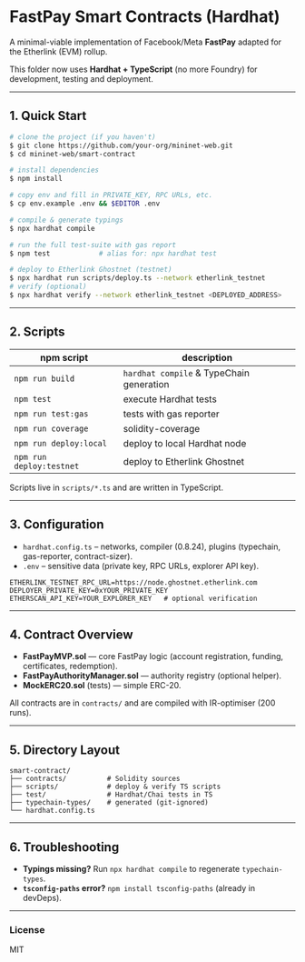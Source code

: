 # FastPay Smart Contracts (Hardhat)

A minimal-viable implementation of Facebook/Meta **FastPay** adapted for the Etherlink (EVM) rollup.

This folder now uses **Hardhat + TypeScript** (no more Foundry) for development, testing and deployment.

---

## 1. Quick Start

```bash
# clone the project (if you haven't)
$ git clone https://github.com/your-org/mininet-web.git
$ cd mininet-web/smart-contract

# install dependencies
$ npm install

# copy env and fill in PRIVATE_KEY, RPC URLs, etc.
$ cp env.example .env && $EDITOR .env

# compile & generate typings
$ npx hardhat compile

# run the full test-suite with gas report
$ npm test            # alias for: npx hardhat test

# deploy to Etherlink Ghostnet (testnet)
$ npx hardhat run scripts/deploy.ts --network etherlink_testnet
# verify (optional)
$ npx hardhat verify --network etherlink_testnet <DEPLOYED_ADDRESS>
```

---

## 2. Scripts

| npm script            | description                                   |
|-----------------------|-----------------------------------------------|
| `npm run build`       | `hardhat compile` & TypeChain generation      |
| `npm test`            | execute Hardhat tests                         |
| `npm run test:gas`    | tests with gas reporter                       |
| `npm run coverage`    | solidity-coverage                             |
| `npm run deploy:local`| deploy to local Hardhat node                  |
| `npm run deploy:testnet` | deploy to Etherlink Ghostnet               |

Scripts live in `scripts/*.ts` and are written in TypeScript.

---

## 3. Configuration

* `hardhat.config.ts` – networks, compiler (0.8.24), plugins (typechain, gas-reporter, contract-sizer).
* `.env`               – sensitive data (private key, RPC URLs, explorer API key).

```env
ETHERLINK_TESTNET_RPC_URL=https://node.ghostnet.etherlink.com
DEPLOYER_PRIVATE_KEY=0xYOUR_PRIVATE_KEY
ETHERSCAN_API_KEY=YOUR_EXPLORER_KEY   # optional verification
```

---

## 4. Contract Overview

* **FastPayMVP.sol**  — core FastPay logic (account registration, funding, certificates, redemption).
* **FastPayAuthorityManager.sol** — authority registry (optional helper).
* **MockERC20.sol** (tests) — simple ERC-20.

All contracts are in `contracts/` and are compiled with IR-optimiser (200 runs).

---

## 5. Directory Layout

```
smart-contract/
├── contracts/          # Solidity sources
├── scripts/            # deploy & verify TS scripts
├── test/               # Hardhat/Chai tests in TS
├── typechain-types/    # generated (git-ignored)
└── hardhat.config.ts
```

---

## 6. Troubleshooting

* **Typings missing?**  Run `npx hardhat compile` to regenerate `typechain-types`.
* **`tsconfig-paths` error?**  `npm install tsconfig-paths` (already in devDeps).

---

### License
MIT 